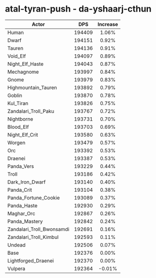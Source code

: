 # atal-tyran-push - da-yshaarj-cthun
| Actor | DPS | Increase |
|---|:---:|:---:|
|Human|194409|1.06%|
|Dwarf|194151|0.92%|
|Tauren|194136|0.91%|
|Void_Elf|194097|0.89%|
|Night_Elf_Haste|194043|0.87%|
|Mechagnome|193997|0.84%|
|Gnome|193979|0.83%|
|Highmountain_Tauren|193892|0.79%|
|Goblin|193870|0.78%|
|Kul_Tiran|193826|0.75%|
|Zandalari_Troll_Paku|193767|0.72%|
|Nightborne|193731|0.70%|
|Blood_Elf|193703|0.69%|
|Night_Elf_Crit|193580|0.63%|
|Worgen|193479|0.57%|
|Orc|193392|0.53%|
|Draenei|193387|0.53%|
|Panda_Vers|193229|0.44%|
|Troll|193186|0.42%|
|Dark_Iron_Dwarf|193140|0.40%|
|Panda_Crit|193104|0.38%|
|Panda_Fortune_Cookie|193089|0.37%|
|Panda_Haste|192930|0.29%|
|Maghar_Orc|192867|0.26%|
|Panda_Mastery|192842|0.24%|
|Zandalari_Troll_Bwonsamdi|192691|0.16%|
|Zandalari_Troll_Kimbul|192593|0.11%|
|Undead|192506|0.07%|
|Base|192376|0.00%|
|Lightforged_Draenei|192370|0.00%|
|Vulpera|192364|-0.01%|

